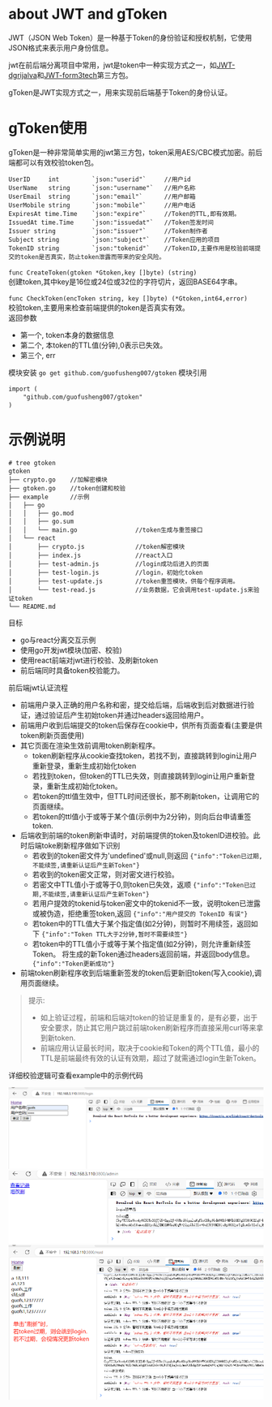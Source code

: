 
# about JWT and gToken
JWT（JSON Web Token）是一种基于Token的身份验证和授权机制，它使用JSON格式来表示用户身份信息。

jwt在前后端分离项目中常用，jwt是token中一种实现方式之一，如[JWT-dgrijalva](https://pkg.go.dev/github.com/dgrijalva/jwt-go)和[JWT-form3tech](https://pkg.go.dev/github.com/form3tech-oss/jwt-go@v3.2.5+incompatible#section-documentation)第三方包。


gToken是JWT实现方式之一，用来实现前后端基于Token的身份认证。

# gToken使用
gToken是一种非常简单实用的jwt第三方包，token采用AES/CBC模式加密。前后端都可以有效校验token包。
```text
UserID     int         `json:"userid"`     //用户id
UserName   string      `json:"username"`   //用户名称
UserEmail  string      `json:"email"`      //用户邮箱
UserMobile string      `json:"mobile"`     //用户电话
ExpiresAt time.Time    `json:"expire"`     //Token的TTL,即有效期。
IssuedAt time.Time     `json:"issuedat"`   //Token签发时间
Issuer string          `json:"issuer"`     //Token制作者
Subject string         `json:"subject"`    //Token应用的项目
TokenID string         `json:"tokenid"`    //TokenID,主要作用是校验前端提交的token是否真实，防止token泄露而带来的安全风险。
```

`func CreateToken(gtoken *Gtoken,key []byte) (string)`       
创建token,其中key是16位或24位或32位的字符切片，返回BASE64字串。

`func CheckToken(encToken string, key []byte) (*Gtoken,int64,error)`      
校验token,主要用来检查前端提供的token是否真实有效。         
返回参数     
- 第一个, token本身的数据信息
- 第二个, 本token的TTL值(分钟),0表示已失效。
- 第三个, err

模块安装
`go get github.com/guofusheng007/gtoken`
模块引用
```text
import (
	"github.com/guofusheng007/gtoken"
)
```

# 示例说明
```text
# tree gtoken
gtoken
├── crypto.go    //加解密模块
├── gtoken.go    //token创建和校验
├── example      //示例
│   ├── go
│   │   ├── go.mod
│   │   ├── go.sum
│   │   └── main.go                //token生成与重签接口
│   └── react
│       ├── crypto.js              //token解密模块
│       ├── index.js               //react入口
│       ├── test-admin.js          //login成功后进入的页面
│       ├── test-login.js          //login，初始化token
│       ├── test-update.js         //token重签模块，供每个程序调用。
│       └── test-read.js           //业务数据，它会调用test-update.js来验证token
└── README.md
```

目标
- go与react分离交互示例
- 使用go开发jwt模块(加密、校验)
- 使用react前端对jwt进行校验、及刷新token
- 前后端同时具备token校验能力。


前后端jwt认证流程
- 前端用户录入正确的用户名称和密，提交给后端，后端收到后对数据进行验证，通过验证后产生初始token并通过headers返回给用户。
- 前端用户收到后端提交的token后保存在cookie中，供所有页面查看(主要是供token刷新页面使用)
- 其它页面在渲染生效前调用token刷新程序。
  - token刷新程序从cookie查找token，若找不到，直接跳转到login让用户重新登录，重新生成初始化token
  - 若找到token，但token的TTL已失效，则直接跳转到login让用户重新登录，重新生成初始化token。
  - 若token的ttl值生效中，但TTL时间还很长，那不刷新token，让调用它的页面继续。
  - 若token的ttl值小于或等于某个值(示例中为2分钟)，则向后台申请重签token.
- 后端收到前端的token刷新申请时，对前端提供的token及tokenID进校验。此时后端toke刷新程序做如下识别
  - 若收到的token密文件为'undefined'或null,则返回
    `{"info":"Token已过期,不能续签,请重新认证后产生新Token"}`
  - 若收到的token密文正常，则对密文进行校验。
  - 若密文中TTL值小于或等于0,则token已失效，返顺
    `{"info":"Token已过期,不能续签,请重新认证后产生新Token"}`
  - 若用户提效的tokenid与token密文中的tokenid不一致，说明token已泄露或被伪造，拒绝重签token,返回
    `{"info":"用户提交的 TokenID 有误"}`
  - 若token中的TTL值大于某个指定值(如2分钟)，则暂时不用续签，返回如下
    `{"info":"Token TTL大于2分钟,暂时不需要续签"}`
  - 若token中的TTL值小于或等于某个指定值(如2分钟)，则允许重新续签Token。
    将生成的新Token通过headers返回前端，并返回body信息。
    `{"info":"Token更新成功"}`
- 前端token刷新程序收到后端重新签发的token后更新旧token(写入cookie),调用页面继续。

> 提示:
> - 如上验证过程，前端和后端对token的验证是重复的，是有必要，出于安全要求，防止其它用户跳过前端token刷新程序而直接采用curl等来拿到新token.
> - 前端应用认证最长时间，取决于cookie和Token的两个TTL值，最小的TTL是前端最终有效的认证有效期，超过了就需通过login生新Token。


详细校验逻辑可查看example中的示例代码

<img  src='./img/test1.png' />
<img  src='./img/test2.png' />
<img  src='./img/test3.png' />





